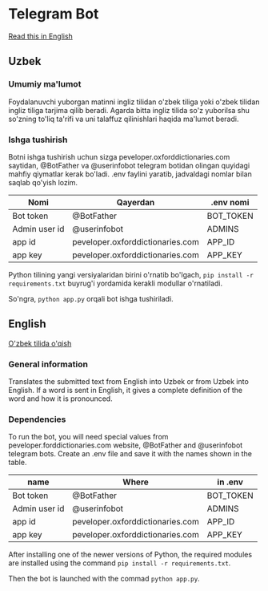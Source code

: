 # Telegram Bot 

[Read this in English](https://github.com/RDonii/EnglishHelper#english)
## Uzbek
### Umumiy ma'lumot
Foydalanuvchi yuborgan matinni ingliz tilidan o'zbek tiliga yoki o'zbek tilidan ingliz tiliga tarjima qilib beradi. Agarda bitta ingliz tilida so'z yuborilsa shu so'zning to'liq ta'rifi va uni talaffuz qilinishlari haqida ma'lumot beradi.

### Ishga tushirish
Botni ishga tushirish uchun sizga peveloper.oxforddictionaries.com saytidan, @BotFather va @userinfobot telegram botidan olingan quyidagi mahfiy qiymatlar kerak bo'ladi. .env faylini yaratib, jadvaldagi nomlar bilan saqlab qo'yish lozim.

| Nomi  | Qayerdan | .env nomi |
| ------------- | ------------- | ------------- |
| Bot token  | @BotFather  | BOT_TOKEN |
| Admin user id  | @userinfobot  | ADMINS |
| app id | peveloper.oxforddictionaries.com  | APP_ID |
| app key | peveloper.oxforddictionaries.com  | APP_KEY |

Python tilining yangi versiyalaridan birini o'rnatib bo'lgach, `pip install -r requirements.txt` buyrug'i yordamida kerakli modullar o'rnatiladi.

So'ngra, `python app.py` orqali bot ishga tushiriladi.

## English
[O'zbek tilida o'qish](https://github.com/RDonii/EnglishHelper#uzbek)
### General information
Translates the submitted text from English into Uzbek or from Uzbek into English. If a word is sent in English, it gives a complete definition of the word and how it is pronounced.

### Dependencies
To run the bot, you will need special values from peveloper.forddictionaries.com website, @BotFather and @userinfobot telegram bots. Create an .env file and save it with the names shown in the table.

| name  | Where | in .env |
| ------------- | ------------- | ------------- |
| Bot token  | @BotFather  | BOT_TOKEN |
| Admin user id  | @userinfobot  | ADMINS |
| app id | peveloper.oxforddictionaries.com  | APP_ID |
| app key | peveloper.oxforddictionaries.com  | APP_KEY |

After installing one of the newer versions of Python, the required modules are installed using the command `pip install -r requirements.txt`.

Then the bot is launched with the commad `python app.py`.
